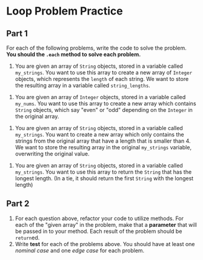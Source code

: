 # Loop Problem Practice

## Part 1

For each of the following problems, write the code to solve the problem. **You should the `.each` method to solve each problem.**

1. You are given an array of `String` objects, stored in a variable called `my_strings`. You want to use this array to create a new array of `Integer` objects, which represents the `length` of each string. We want to store the resulting array in a variable called `string_lengths`.
<!-- MAP/COLLECT -->

1. You are given an array of `Integer` objects, stored in a variable called `my_nums`. You want to use this array to create a new array which contains `String` objects, which say "even" or "odd" depending on the `Integer` in the original array.
<!-- MAP/COLLECT -->

1. You are given an array of `String` objects, stored in a variable called `my_strings`. You want to create a new array which only contains the strings from the original array that have a length that is smaller than 4. We want to store the resulting array in the original `my_strings` variable, overwriting the original value.
<!-- REJECT! -->

1. You are given an array of `String` objects, stored in a variable called `my_strings`. You want to use this array to return the `String` that has the longest length. (In a tie, it should return the first `String` with the longest length)
 <!-- MAX_BY -->

## Part 2

1. For each question above, refactor your code to utilize methods. For each of the "given array" in the problem, make that a **parameter** that will be passed in to your method. Each result of the problem should be `return`ed.
1. Write **test** for each of the problems above. You should have at least one _nominal case_ and one _edge case_ for each problem.
